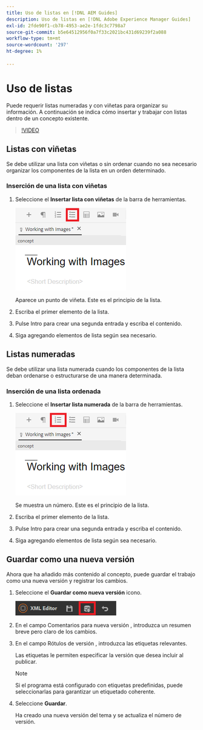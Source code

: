 ```yaml
---
title: Uso de listas en [!DNL AEM Guides]
description: Uso de listas en [!DNL Adobe Experience Manager Guides]
exl-id: 2fde90f1-cb78-4953-ae2e-1fdc3c7798a7
source-git-commit: b5e64512956f0a7f33c2021bc431d69239f2a088
workflow-type: tm+mt
source-wordcount: '297'
ht-degree: 1%

---
```


# Uso de listas

Puede requerir listas numeradas y con viñetas para organizar su información. A continuación se indica cómo insertar y trabajar con listas dentro de un concepto existente.

>[!VIDEO](https://video.tv.adobe.com/v/336658?quality=12&learn=on)

## Listas con viñetas

Se debe utilizar una lista con viñetas o sin ordenar cuando no sea necesario organizar los componentes de la lista en un orden determinado.

### Inserción de una lista con viñetas

1. Seleccione el **Insertar lista con viñetas** de la barra de herramientas.

   ![Icono Insertar lista con viñetas](images/lesson-6/insert-bulleted-list.png)

   Aparece un punto de viñeta. Este es el principio de la lista.

1. Escriba el primer elemento de la lista.
1. Pulse Intro para crear una segunda entrada y escriba el contenido.
1. Siga agregando elementos de lista según sea necesario.

## Listas numeradas

Se debe utilizar una lista numerada cuando los componentes de la lista deban ordenarse o estructurarse de una manera determinada.

### Inserción de una lista ordenada

1. Seleccione el **Insertar lista numerada** de la barra de herramientas.

   ![Icono Insertar lista numerada](images/lesson-6/insert-numbered-list.png)

   Se muestra un número. Este es el principio de la lista.

1. Escriba el primer elemento de la lista.
1. Pulse Intro para crear una segunda entrada y escriba el contenido.
1. Siga agregando elementos de lista según sea necesario.

## Guardar como una nueva versión

Ahora que ha añadido más contenido al concepto, puede guardar el trabajo como una nueva versión y registrar los cambios.

1. Seleccione el **Guardar como nueva versión** icono.

   ![Icono Guardar como nueva versión](images/common/save-as-new-version.png)

1. En el campo Comentarios para nueva versión , introduzca un resumen breve pero claro de los cambios.
1. En el campo Rótulos de versión , introduzca las etiquetas relevantes.

   Las etiquetas le permiten especificar la versión que desea incluir al publicar.

   >[!NOTE]
   > 
   > Si el programa está configurado con etiquetas predefinidas, puede seleccionarlas para garantizar un etiquetado coherente.

1. Seleccione **Guardar**.

   Ha creado una nueva versión del tema y se actualiza el número de versión.
